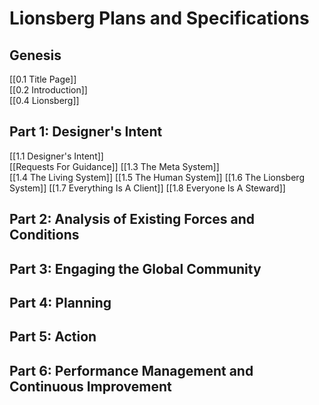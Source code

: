 # Lionsberg Plans and Specifications

## Genesis
[[0.1 Title Page]]  
[[0.2 Introduction]]  
[[0.4 Lionsberg]]  

## Part 1: Designer's Intent
[[1.1 Designer's Intent]]  
[[Requests For Guidance]] 
[[1.3 The Meta System]]  
[[1.4 The Living System]] 
[[1.5 The Human System]] 
[[1.6 The Lionsberg System]] 
[[1.7 Everything Is A Client]] 
[[1.8 Everyone Is A Steward]] 



## Part 2: Analysis of Existing Forces and Conditions


## Part 3: Engaging the Global Community


## Part 4: Planning 


## Part 5: Action


## Part 6: Performance Management and Continuous Improvement 